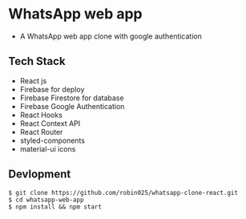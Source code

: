 
# WhatsApp web app
- A WhatsApp web app clone with google authentication


## Tech Stack

- React js
- Firebase for deploy
- Firebase Firestore for database
- Firebase Google Authentication
- React Hooks
- React Context API
- React Router
- styled-components
- material-ui icons

## Devlopment

```
$ git clone https://github.com/robin025/whatsapp-clone-react.git
$ cd whatsapp-web-app
$ npm install && npm start
```




